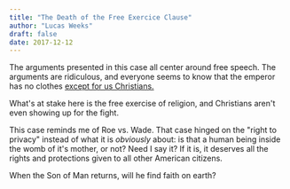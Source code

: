 ```yaml
---
title: "The Death of the Free Exercice Clause"
author: "Lucas Weeks"
draft: false
date: 2017-12-12
---
```


The arguments presented in this case all center around free speech. The arguments are ridiculous, and everyone seems to know that the emperor has no clothes [except for us Christians.](https://warhornmedia.com/2017/12/12/bakers-yes-butchers-candlestick-makers-absolutely-not/)

What's at stake here is the free exercise of religion, and Christians aren't even showing up for the fight.

This case reminds me of Roe vs. Wade. That case hinged on the "right to privacy" instead of what it is *obviously* about: is that a human being inside the womb of it's mother, or not? Need I say it? If it is, it deserves all the rights and protections given to all other American citizens.

When the Son of Man returns, will he find faith on earth?